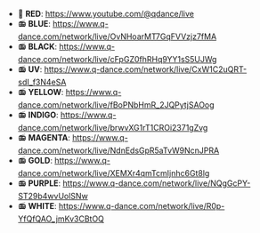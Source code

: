 ﻿  * 🎥 **RED**: https://www.youtube.com/@qdance/live
  * 📻 **BLUE**: https://www.q-dance.com/network/live/OvNHoarMT7GqFVVzjz7fMA
  * 📻 **BLACK**: https://www.q-dance.com/network/live/cFpGZ0fhRHq9YY1sS5UJWg
  * 📻 **UV**: https://www.q-dance.com/network/live/CxW1C2uQRT-sdI_f3N4eSA
  * 📻 **YELLOW**: https://www.q-dance.com/network/live/fBoPNbHmR_2JQPytjSAOog
  * 📻 **INDIGO**: https://www.q-dance.com/network/live/brwvXG1rT1CROi2371gZvg
  * 📻 **MAGENTA**: https://www.q-dance.com/network/live/NdnEdsGpR5aTvW9NcnJPRA
  * 📻 **GOLD**: https://www.q-dance.com/network/live/XEMXr4qmTcmIjnhc6Gt8lg
  * 📻 **PURPLE**: https://www.q-dance.com/network/live/NQgGcPY-ST29b4wvUolSNw
  * 📻 **WHITE**: https://www.q-dance.com/network/live/R0p-YfQfQAO_jmKv3CBtOQ
